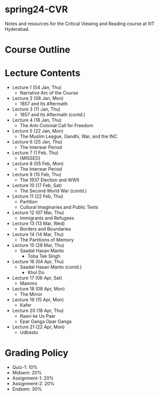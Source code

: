 # spring24-CVR
Notes and resources for the Critical Viewing and Reading course at IIIT Hyderabad.

# Course Outline

# Lecture Contents
* Lecture 1 (04 Jan, Thu)
    - Narrative Arc of the Course
* Lecture 2 (08 Jan, Mon)
    - 1857 and Its Aftermath
* Lecture 3 (11 Jan, Thu)
    - 1857 and Its Aftermath (contd.)
* Lecture 4 (18 Jan, Thu)
    - The Anti-Colonial Call for Freedom
* Lecture 5 (22 Jan, Mon)
    - The Muslim League, Gandhi, War, and the INC
* Lecture 6 (25 Jan, Thu)
    - The Interwar Period
* Lecture 7 (1 Feb, Thu)
    - [MISSED]
* Lecture 8 (05 Feb, Mon)
    - The Interwar Period
* Lecture 9 (15 Feb, Thu)
    - The 1937 Election and WWII
* Lecture 10 (17 Feb, Sat)
    - The Second World War (contd.)
* Lecture 11 (22 Feb, Thu)
    - Partition
    - Cultural Imaginaries and Public Texts
* Lecture 12 (07 Mar, Thu)
    - Immigrants and Refugees
* Lecture 13 (13 Mar, Wed)
    - Borders and Boundaries
* Lecture 14 (14 Mar, Thu)
    - The Partitions of Memory
* Lecture 15 (28 Mar, Thu)
    - Saadat Hasan Manto
        - Toba Tek Singh
* Lecture 16 (04 Apr, Thu)
    - Saadat Hasan Manto (contd.)
        - Khol Do
* Lecture 17 (06 Apr, Sat) 
    - Mammo
* Lecture 18 (08 Apr, Mon)
    - The Mirror
* Lecture 19 (15 Apr, Mon)
    - Kafer
* Lecture 20 (18 Apr, Thu)
    - Raavi ke Us Paar
    - Epar Ganga Opar Ganga
* Lecture 21 (22 Apr, Mon)
    - Udbastu

# Grading Policy
* Quiz-1: 10%
* Midsem: 20%
* Assignment-1: 20%
* Assignment-2: 20%
* Endsem: 30%